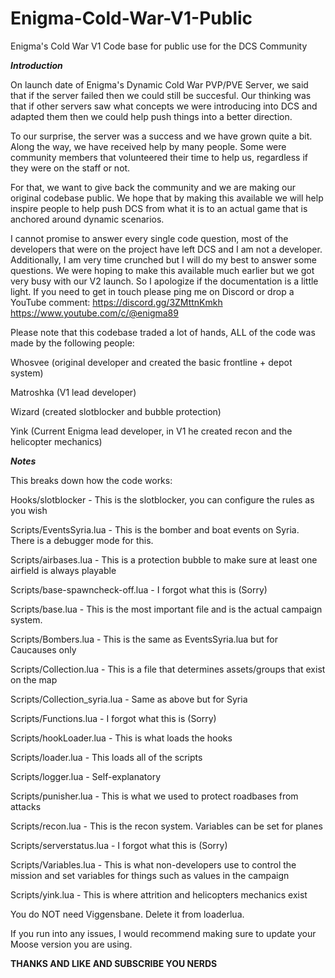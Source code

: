 # Enigma-Cold-War-V1-Public
Enigma's Cold War V1 Code base for public use for the DCS Community


***Introduction***

On launch date of Enigma's Dynamic Cold War PVP/PVE Server, we said that if the server failed then we could still be succesful.
Our thinking was that if other servers saw what concepts we were introducing into DCS and adapted them then we could help push
things into a better direction.


To our surprise, the server was a success and we have grown quite a bit. Along the way, we have received help by many people.
Some were community members that volunteered their time to help us, regardless if they were on the staff or not.


For that, we want to give back the community and we are making our original codebase public. We hope that by making this available
we will help inspire people to help push DCS from what it is to an actual game that is anchored around dynamic scenarios.


I cannot promise to answer every single code question, most of the developers that were on the project have left DCS and I am not a
developer. Additionally, I am very time crunched but I will do my best to answer some questions. We were hoping to make this available 
much earlier but we got very busy with our V2 launch. So I apologize if the documentation is a little light. 
If you need to get in touch please ping me on Discord or drop a YouTube comment:
https://discord.gg/3ZMttnKmkh
https://www.youtube.com/c/@enigma89

Please note that this codebase traded a lot of hands, ALL of the code was made by the following people:

Whosvee (original developer and created the basic frontline + depot system)

Matroshka (V1 lead developer)

Wizard (created slotblocker and bubble protection)

Yink (Current Enigma lead developer, in V1 he created recon and the helicopter mechanics)

***Notes***

This breaks down how the code works:

Hooks/slotblocker - This is the slotblocker, you can configure the rules as you wish

Scripts/EventsSyria.lua - This is the bomber and boat events on Syria. There is a debugger mode for this.

Scripts/airbases.lua - This is a protection bubble to make sure at least one airfield is always playable

Scripts/base-spawncheck-off.lua - I forgot what this is (Sorry)

Scripts/base.lua - This is the most important file and is the actual campaign system.

Scripts/Bombers.lua - This is the same as EventsSyria.lua but for Caucauses only

Scripts/Collection.lua - This is a file that determines assets/groups that exist on the map

Scripts/Collection_syria.lua - Same as above but for Syria

Scripts/Functions.lua - I forgot what this is (Sorry)

Scripts/hookLoader.lua - This is what loads the hooks

Scripts/loader.lua - This loads all of the scripts

Scripts/logger.lua - Self-explanatory

Scripts/punisher.lua - This is what we used to protect roadbases from attacks

Scripts/recon.lua - This is the recon system. Variables can be set for planes

Scripts/serverstatus.lua - I forgot what this is (Sorry)

Scripts/Variables.lua - This is what non-developers use to control the mission and set variables for things such as values in the campaign

Scripts/yink.lua - This is where attrition and helicopters mechanics exist

You do NOT need Viggensbane. Delete it from loaderlua.

If you run into any issues, I would recommend making sure to update your Moose version you are using. 


**THANKS AND LIKE AND SUBSCRIBE YOU NERDS**
